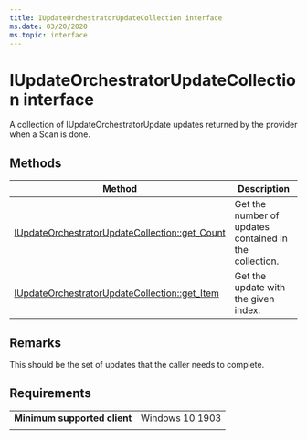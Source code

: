 ```yaml
---
title: IUpdateOrchestratorUpdateCollection interface
ms.date: 03/20/2020
ms.topic: interface
---
```


# IUpdateOrchestratorUpdateCollection  interface

A collection of IUpdateOrchestratorUpdate updates returned by the provider when a Scan is done.

## Methods

|Method | Description |
|---|---|
|[IUpdateOrchestratorUpdateCollection::get_Count ](iupdateorchestratorupdatecollection-count.md) | Get the number of updates contained in the collection.  |
|[IUpdateOrchestratorUpdateCollection::get_Item ](iupdateorchestratorupdatecollection-item.md) | Get the update with the given index.  |


## Remarks
This should be the set of updates that the caller needs to complete.

## Requirements

|   |   |
|---|---|
| **Minimum supported client** | Windows 10 1903 |
|   |   |
